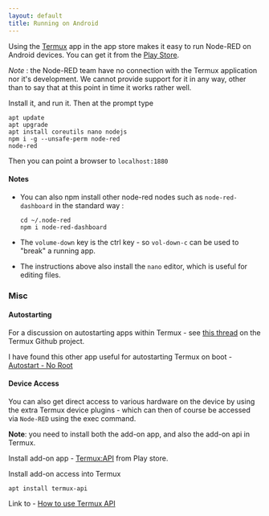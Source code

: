 ```yaml
---
layout: default
title: Running on Android
---
```


Using the <a href="https://termux.com">Termux</a> app in the app store makes it easy to run Node-RED on Android devices. You can get it from the <a href="https://play.google.com/store/apps/details?id=com.termux&amp;hl=en_GB">Play Store</a>.

<div class="doc-callout"><em>Note</em> : the Node-RED team have no connection with the Termux application nor it's development. We cannot provide support for it in any way, other than to say that at this point in time it works rather well.</div>

Install it, and run it. Then at the prompt type

    apt update
    apt upgrade
    apt install coreutils nano nodejs
    npm i -g --unsafe-perm node-red
    node-red

Then you can point a browser to `localhost:1880`


#### Notes

 - You can also npm install other node-red nodes such as `node-red-dashboard` in the standard way :

       cd ~/.node-red
       npm i node-red-dashboard

 - The `volume-down` key is the ctrl key - so `vol-down-c` can be used to "break" a running app.
 - The instructions above also install the `nano` editor, which is useful for editing files.


### Misc

#### Autostarting

For a discussion on autostarting apps within Termux - see <a href="https://github.com/termux/termux-app/issues/14">this thread</a> on the Termux Github project.

I have found this other app useful for autostarting Termux on boot - <a href="https://play.google.com/store/apps/details?id=com.autostart&amp;hl=en_GB">Autostart - No Root</a>

#### Device Access

You can also get direct access to various hardware on the device by using the extra Termux device plugins - which can then of course be accessed via `Node-RED` using the exec command.

**Note**: you need to install both the add-on app, and also the add-on api in Termux.

Install add-on app - <a href="https://play.google.com/store/apps/details?id=com.termux.api&amp;hl=en">Termux:API</a> from Play store.

Install add-on access into Termux

    apt install termux-api

Link to - <a href="https://termux.com/add-on-api.html">How to use Termux API</a>
